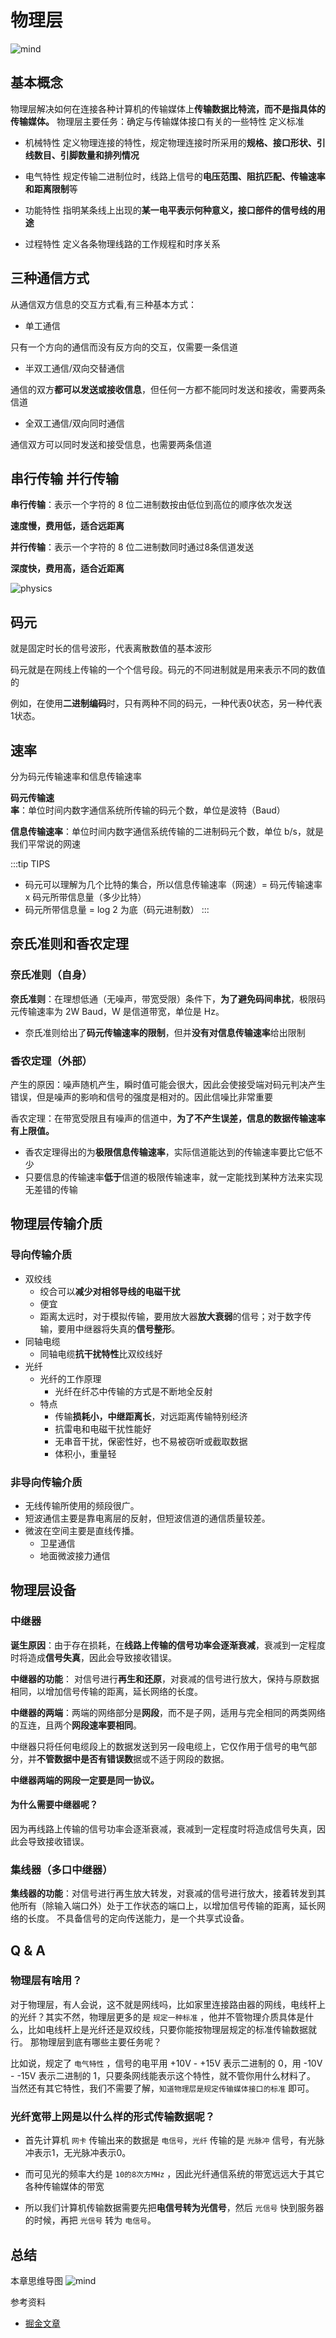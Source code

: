 # 物理层

![mind](/img/network/physics/mind.png)

## 基本概念

物理层解决如何在连接各种计算机的传输媒体上**传输数据比特流，而不是指具体的传输媒体。**
物理层主要任务：确定与传输媒体接口有关的一些特性 定义标准

- 机械特性
定义物理连接的特性，规定物理连接时所采用的**规格、接口形状、引线数目、引脚数量和排列情况**

- 电气特性
规定传输二进制位时，线路上信号的**电压范围、阻抗匹配、传输速率和距离限制**等

- 功能特性
指明某条线上出现的**某一电平表示何种意义，接口部件的信号线的用途**

- 过程特性
定义各条物理线路的工作规程和时序关系

## 三种通信方式

从通信双方信息的交互方式看,有三种基本方式：

- 单工通信

只有一个方向的通信而没有反方向的交互，仅需要一条信道

- 半双工通信/双向交替通信

通信的双方**都可以发送或接收信息**，但任何一方都不能同时发送和接收，需要两条信道

- 全双工通信/双向同时通信

通信双方可以同时发送和接受信息，也需要两条信道

## 串行传输 并行传输

**串行传输**：表示一个字符的 8 位二进制数按由低位到高位的顺序依次发送

**速度慢，费用低，适合远距离**

**并行传输**：表示一个字符的 8 位二进制数同时通过8条信道发送

**深度快，费用高，适合近距离**

![physics](/img/network/physics/physics-1.png)

## 码元

就是固定时长的信号波形，代表离散数值的基本波形

码元就是在网线上传输的一个个信号段。码元的不同进制就是用来表示不同的数值的

例如，在使用**二进制编码**时，只有两种不同的码元，一种代表0状态，另一种代表1状态。

## 速率

分为码元传输速率和信息传输速率

**码元传输速率**：单位时间内数字通信系统所传输的码元个数，单位是波特（Baud）

**信息传输速率**：单位时间内数字通信系统传输的二进制码元个数，单位 b/s，就是我们平常说的网速

:::tip TIPS

- 码元可以理解为几个比特的集合，所以信息传输速率（网速）= 码元传输速率 x 码元所带信息量（多少比特）
- 码元所带信息量 = log 2 为底（码元进制数）
:::

## 奈氏准则和香农定理

### 奈氏准则（自身）

**奈氏准则**：在理想低通（无噪声，带宽受限）条件下，**为了避免码间串扰**，极限码元传输速率为 2W Baud，W 是信道带宽，单位是 Hz。

- 奈氏准则给出了**码元传输速率的限制**，但并**没有对信息传输速率**给出限制

### 香农定理（外部）

产生的原因：噪声随机产生，瞬时值可能会很大，因此会使接受端对码元判决产生错误，但是噪声的影响和信号的强度是相对的。因此信噪比非常重要

香农定理：在带宽受限且有噪声的信道中，**为了不产生误差，信息的数据传输速率有上限值。**

- 香农定理得出的为**极限信息传输速率**，实际信道能达到的传输速率要比它低不少
- 只要信息的传输速率**低于**信道的极限传输速率，就一定能找到某种方法来实现无差错的传输

## 物理层传输介质

### 导向传输介质

- 双绞线
  - 绞合可以**减少对相邻导线的电磁干扰**
  - 便宜
  - 距离太远时，对于模拟传输，要用放大器**放大衰弱**的信号；对于数字传输，要用中继器将失真的**信号整形**。
- 同轴电缆
  - 同轴电缆**抗干扰特性**比双绞线好
- 光纤
  - 光纤的工作原理
    - 光纤在纤芯中传输的方式是不断地全反射
  - 特点
    - 传输**损耗小，中继距离长**，对远距离传输特别经济
    - 抗雷电和电磁干扰性能好
    - 无串音干扰，保密性好，也不易被窃听或截取数据
    - 体积小，重量轻

### 非导向传输介质

- 无线传输所使用的频段很广。
- 短波通信主要是靠电离层的反射，但短波信道的通信质量较差。
- 微波在空间主要是直线传播。
  - 卫星通信  
  - 地面微波接力通信

## 物理层设备

### 中继器

**诞生原因**：由于存在损耗，在**线路上传输的信号功率会逐渐衰减**，衰减到一定程度时将造成**信号失真**，因此会导致接收错误。

**中继器的功能**： 对信号进行**再生和还原**，对衰减的信号进行放大，保持与原数据相同，以增加信号传输的距离，延长网络的长度。

**中继器的两端**：两端的网络部分是**网段**，而不是子网，适用与完全相同的两类网络的互连，且两个**网段速率要相同**。

中继器只将任何电缆段上的数据发送到另一段电缆上，它仅作用于信号的电气部分，并**不管数据中是否有错误数**据或不适于网段的数据。

**中继器两端的网段一定要是同一协议。**

#### 为什么需要中继器呢？

因为再线路上传输的信号功率会逐渐衰减，衰减到一定程度时将造成信号失真，因此会导致接收错误。

### 集线器（多口中继器）

**集线器的功能**：对信号进行再生放大转发，对衰减的信号进行放大，接着转发到其他所有（除输入端口外）处于工作状态的端口上，以增加信号传输的距离，延长网络的长度。
不具备信号的定向传送能力，是一个共享式设备。


## Q & A

### 物理层有啥用？

对于物理层，有人会说，这不就是网线吗，比如家里连接路由器的网线，电线杆上的光纤？其实不然，物理层更多的是 `规定一种标准` ，他并不管物理介质具体是什么，比如电线杆上是光纤还是双绞线，只要你能按物理层规定的标准传输数据就行。
那物理层到底有哪些主要任务呢？

比如说，规定了 `电气特性` ，信号的电平用 +10V - +15V 表示二进制的 0，用 -10V - -15V 表示二进制的 1，只要条网线能表示这个特性，就不管你用什么材料了。
当然还有其它特性，我们不需要了解，`知道物理层是规定传输媒体接口的标准` 即可。

### 光纤宽带上网是以什么样的形式传输数据呢？

- 首先计算机 `网卡` 传输出来的数据是 `电信号`，`光纤` 传输的是 `光脉冲` 信号，有光脉冲表示1，无光脉冲表示0。

- 而可见光的频率大约是 `10的8次方MHz` ，因此光纤通信系统的带宽远远大于其它各种传输媒体的带宽

- 所以我们计算机传输数据需要先把**电信号转为光信号**，然后 `光信号` 快到服务器的时候，再把 `光信号` 转为 `电信号`。

## 总结

本章思维导图
![mind](/img/network/physics/mind.png)

参考资料

- [掘金文章](https://juejin.cn/post/6844904079974465544#heading-7)
